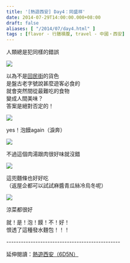 ```yaml
---
title: '[熱遊西安] Day4：同盛祥'
date: 2014-07-29T14:00:00.000+08:00
draft: false
aliases: [ "/2014/07/day4.html" ]
tags : [flavor - 行膳積腹, travel - 中國・西安]
---
```


人類總是犯同樣的錯誤  

![](/images/xian4e.jpg)

以為不是[回民街](https://hidie.net/xian1d/)的貨色  
是盤古老字號說甚麼遊客必食的  
就會突然間從最難吃的食物  
變成人間美味？  
答案是絕對否定的！  

![](/images/xian4e1.jpg)

yes！泡饃again（淚奔）  

![](/images/xian4e2.jpg)

不過這個肉湯跟肉很好味就沒錯  

![](/images/xian4e3.jpg)

這兜麵條也好好吃  
（返屋企都可以試試麻醬青瓜絲冷烏冬呢）  

![](/images/xian4e4.jpg)

涼菜都很好  
  
就！是！泡！饃！不！好！  
恨透了這種發水麵包！！！  
  
\-----------------------------------------------  
  
延伸閱讀：[熱遊西安（6D5N）](https://hidie.net/xian6d5n/)
